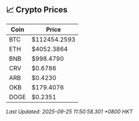 ## 📈 Crypto Prices

| Coin | Price |
| ---- | ----- |
| BTC | $112454.2593 |
| ETH | $4052.3864 |
| BNB | $998.4790 |
| CRV | $0.6786 |
| ARB | $0.4230 |
| OKB | $179.4076 |
| DOGE | $0.2351 |

_Last Updated: 2025-09-25 11:50:58.301 +0800 HKT_